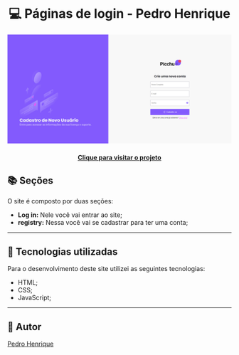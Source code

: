 <h1 align="center">
  💻 Páginas de login - Pedro Henrique
</h1>

![Resultado final do projeto](assets/design/imagem-da-tela-login.png)

<h4 align="center"><a href="https://grand-rolypoly-ddcba8.netlify.app/">Clique para visitar o projeto</a></h4>

## 📚 Seções
O site é composto por duas seções:

- **Log in:** Nele você vai entrar ao site;
- **registry:** Nessa você vai se cadastrar para ter uma conta;

---

## 💼 Tecnologias utilizadas

Para o desenvolvimento deste site utilizei as seguintes tecnologias:

- HTML;
- CSS;
- JavaScript;

---

<h2>🦄 Autor</h2>

<a href="https://www.linkedin.com/in/lpedrogg/">
  Pedro Henrique
</a>
